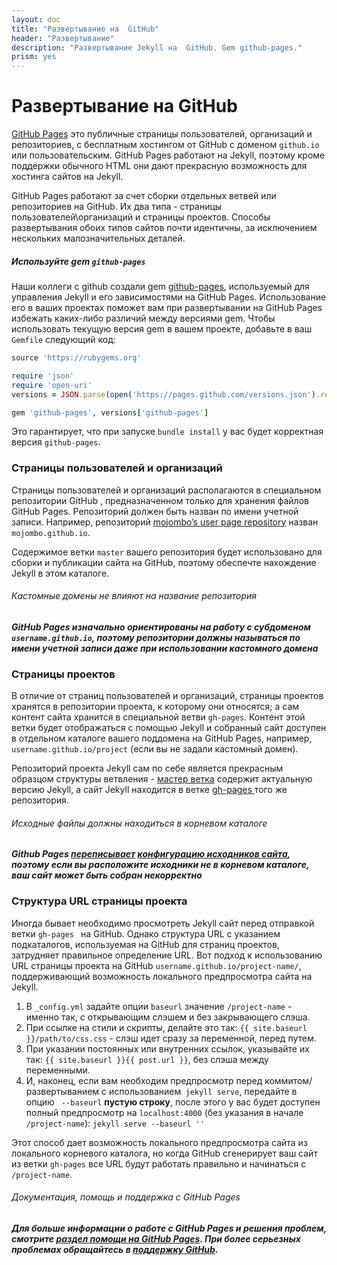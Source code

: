 ```yaml
---
layout: doc
title: "Развертывание на  GitHub"
header: "Развертывание"
description: "Развертывание Jekyll на  GitHub. Gem github-pages."
prism: yes
---
```


# Развертывание на  GitHub

[GitHub Pages](http://pages.github.com/) это публичные страницы пользователей, организаций и репозиториев, с бесплатным хостингом от GitHub  с доменом `github.io` или пользовательским. GitHub Pages  работают на Jekyll, поэтому кроме  поддержки обычного HTML они дают прекрасную возможность для хостинга сайтов на Jekyll.

GitHub Pages работают за счет сборки отдельных ветвей или репозиториев на GitHub. Их два типа - страницы пользователей\организаций и страницы проектов. Способы развертывания обоих типов сайтов почти идентичны, за исключением нескольких малозначительных деталей.

##### Используйте gem `github-pages`

Наши коллеги с github создали gem [github-pages](https://github.com/github/pages-gem), используемый для управления Jekyll и его зависимостями на GitHub Pages. Использование его в ваших проектах поможет вам при развертывании на GitHub Pages избежать каких-либо различий между версиями gem. Чтобы использовать текущую версия gem  в вашем проекте, добавьте в ваш `Gemfile` следующий код:

```ruby
source 'https://rubygems.org'

require 'json'
require 'open-uri'
versions = JSON.parse(open('https://pages.github.com/versions.json').read)

gem 'github-pages', versions['github-pages']
```

Это гарантирует, что при запуске `bundle install` у вас будет корректная версия `github-pages`.

### Страницы пользователей и организаций

Страницы пользователей и организаций располагаются в специальном репозитории GitHub , предназначенном только для хранения файлов GitHub Pages. Репозиторий должен быть назван по имени учетной записи. Например, репозиторий [mojombo’s user page repository](https://github.com/mojombo/mojombo.github.io) назван `mojombo.github.io`.

Содержимое ветки `master` вашего репозитория будет использовано для сборки и публикации сайта на GitHub, поэтому обеспечте нахождение Jekyll  в этом каталоге.

###### Кастомные домены не влияют на название репозитория
***GitHub Pages изначально ориентированы на работу с субдоменом `username.github.io`, поэтому репозитории должны называться по имени учетной записи даже при использовании кастомного домена***

### Страницы проектов

В отличие от страниц пользователей и организаций, страницы проектов хранятся в репозитории проекта, к которому они относятся; а сам контент сайта хранится в специальной ветви `gh-pages`. Контент этой ветки будет отображаться с помощью Jekyll и собранный сайт доступен в отдельном каталоге вашего поддомена на GitHub Pages, например, `username.github.io/project` (если вы не задали кастомный домен).

Репозиторий проекта Jekyll сам по себе является прекрасным образцом структуры ветвления - [мастер ветка](https://github.com/jekyll/jekyll) содержит актуальную версию Jekyll, а сайт Jekyll находится в ветке [gh-pages ](https://github.com/jekyll/jekyll/tree/gh-pages) того же репозитория.

###### Исходные файлы должны находиться в корневом каталоге
***Github Pages [переписывает](https://help.github.com/articles/troubleshooting-github-pages-build-failures#source-setting) [конфигурацию исходников сайта](http://jekyllrb.com/docs/configuration/#global-configuration), поэтому если вы расположите исходники не в корневом каталоге, ваш сайт может быть собран некорректно***

### Структура URL страницы проекта

Иногда бывает необходимо просмотреть Jekyll сайт перед отправкой ветки `gh-pages ` на GitHub. Однако структура URL с указанием подкаталогов, используемая на GitHub для страниц проектов, затрудняет правильное определение URL. Вот подход к использованию URL страницы проекта на GitHub `username.github.io/project-name/`, поддерживающий возможность локального предпросмотра сайта на Jekyll.

1. В `_config.yml` задайте опции `baseurl` значение `/project-name` - именно так, с открывающим слэшем и без закрывающего слэша.
2. При ссылке на стили и скрипты, делайте это так: `{{ site.baseurl }}/path/to/css.css` - слэш идет сразу за переменной, перед путем.
3. При указании постоянных или внутренних ссылок, указывайте их так: `{{ site.baseurl }}{{ post.url }}`, без слэша  между переменными.
4. И, наконец, если вам необходим предпросмотр перед коммитом/развертыванием с использованием` jekyll serve`, передайте в опцию ` --baseurl` **пустую строку**, после  этого у вас будет доступен полный предпросмотр на `localhost:4000` (без указания в начале `/project-name`): `jekyll serve --baseurl ''`

Этот способ дает возможность локального предпросмотра сайта из локального корневого каталога, но когда GitHub сгенерирует ваш сайт из ветки `gh-pages` все URL будут работать правильно и начинаться с `/project-name`.

###### Документация, помощь и поддержка с GitHub Pages
***Для больше информации о работе с  GitHub Pages и решения проблем, смотрите [раздел помощи на GitHub Pages](https://help.github.com/categories/20/articles). При более серьезных проблемах обращайтесь в [поддержку GitHub](https://github.com/contact).***
